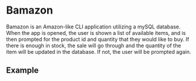 # Bamazon

Bamazon is an Amazon-like CLI application utilizing a mySQL database. When the app is opened, the user is shown a list of available items, and is then prompted for the product id and quantity that they would like to buy. If there is enough in stock, the sale will go through and the quantity of the item will be updated in the database. If not, the user will be prompted again.

## Example